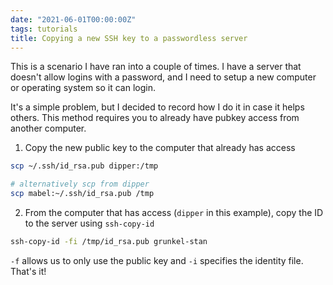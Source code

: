 ```yaml
---
date: "2021-06-01T00:00:00Z"
tags: tutorials
title: Copying a new SSH key to a passwordless server
---
```

This is a scenario I have ran into a couple of times. I have a server
that doesn't allow logins with a password, and I need to setup a new
computer or operating system so it can login.

It's a simple problem, but I decided to record how I do it in case it
helps others. This method requires you to already have pubkey access
from another computer.

1. Copy the new public key to the computer that already has access

```bash
scp ~/.ssh/id_rsa.pub dipper:/tmp

# alternatively scp from dipper
scp mabel:~/.ssh/id_rsa.pub /tmp
```

2. From the computer that has access (`dipper` in this example), copy the
   ID to the server using `ssh-copy-id`

```bash
ssh-copy-id -fi /tmp/id_rsa.pub grunkel-stan
```

`-f` allows us to only use the public key and `-i` specifies the
identity file. That's it!
